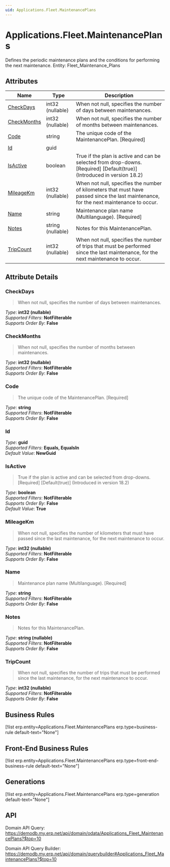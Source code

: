 ```yaml
---
uid: Applications.Fleet.MaintenancePlans
---
```

# Applications.Fleet.MaintenancePlans

Defines the periodic maintenance plans and the conditions for performing the next maintenance. Entity: Fleet_Maintenance_Plans

## Attributes

| Name | Type | Description |
| ---- | ---- | --- |
| [CheckDays](Applications.Fleet.MaintenancePlans.md#checkdays) | int32 (nullable) | When not null, specifies the number of days between maintenances. 
| [CheckMonths](Applications.Fleet.MaintenancePlans.md#checkmonths) | int32 (nullable) | When not null, specifies the number of months between maintenances. 
| [Code](Applications.Fleet.MaintenancePlans.md#code) | string | The unique code of the MaintenancePlan. [Required] 
| [Id](Applications.Fleet.MaintenancePlans.md#id) | guid |  
| [IsActive](Applications.Fleet.MaintenancePlans.md#isactive) | boolean | True if the plan is active and can be selected from drop-downs. [Required] [Default(true)] (Introduced in version 18.2) 
| [MileageKm](Applications.Fleet.MaintenancePlans.md#mileagekm) | int32 (nullable) | When not null, specifies the number of kilometers that must have passed since the last maintenance, for the next maintenance to occur. 
| [Name](Applications.Fleet.MaintenancePlans.md#name) | string | Maintenance plan name (Multilanguage). [Required] 
| [Notes](Applications.Fleet.MaintenancePlans.md#notes) | string (nullable) | Notes for this MaintenancePlan. 
| [TripCount](Applications.Fleet.MaintenancePlans.md#tripcount) | int32 (nullable) | When not null, specifies the number of trips that must be performed since the last maintenance, for the next maintenance to occur. 


## Attribute Details

### CheckDays

> When not null, specifies the number of days between maintenances.

_Type_: **int32 (nullable)**  
_Supported Filters_: **NotFilterable**  
_Supports Order By_: **False**  

### CheckMonths

> When not null, specifies the number of months between maintenances.

_Type_: **int32 (nullable)**  
_Supported Filters_: **NotFilterable**  
_Supports Order By_: **False**  

### Code

> The unique code of the MaintenancePlan. [Required]

_Type_: **string**  
_Supported Filters_: **NotFilterable**  
_Supports Order By_: **False**  

### Id

_Type_: **guid**  
_Supported Filters_: **Equals, EqualsIn**  
_Default Value_: **NewGuid**  

### IsActive

> True if the plan is active and can be selected from drop-downs. [Required] [Default(true)] (Introduced in version 18.2)

_Type_: **boolean**  
_Supported Filters_: **NotFilterable**  
_Supports Order By_: **False**  
_Default Value_: **True**  

### MileageKm

> When not null, specifies the number of kilometers that must have passed since the last maintenance, for the next maintenance to occur.

_Type_: **int32 (nullable)**  
_Supported Filters_: **NotFilterable**  
_Supports Order By_: **False**  

### Name

> Maintenance plan name (Multilanguage). [Required]

_Type_: **string**  
_Supported Filters_: **NotFilterable**  
_Supports Order By_: **False**  

### Notes

> Notes for this MaintenancePlan.

_Type_: **string (nullable)**  
_Supported Filters_: **NotFilterable**  
_Supports Order By_: **False**  

### TripCount

> When not null, specifies the number of trips that must be performed since the last maintenance, for the next maintenance to occur.

_Type_: **int32 (nullable)**  
_Supported Filters_: **NotFilterable**  
_Supports Order By_: **False**  



## Business Rules

[!list erp.entity=Applications.Fleet.MaintenancePlans erp.type=business-rule default-text="None"]

## Front-End Business Rules

[!list erp.entity=Applications.Fleet.MaintenancePlans erp.type=front-end-business-rule default-text="None"]

## Generations

[!list erp.entity=Applications.Fleet.MaintenancePlans erp.type=generation default-text="None"]

## API

Domain API Query:
<https://demodb.my.erp.net/api/domain/odata/Applications_Fleet_MaintenancePlans?$top=10>

Domain API Query Builder:
<https://demodb.my.erp.net/api/domain/querybuilder#Applications_Fleet_MaintenancePlans?$top=10>

